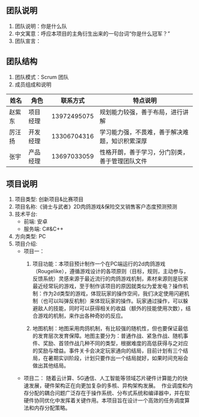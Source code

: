 ## 团队说明

1. 团队说明：你是什么队
2. 中文寓意：呼应本项目的主角衍生出来的一句台词“你是什么冠军？”
3. 团队宣言：

## 团队结构

1. 团队模式：Scrum 团队
2. 成员组成和说明

| 姓名  | 角色   | 联系方式        | 特点说明                    |
| --- | ---- | ----------- | ----------------------- |
| 赵紫东 | 项目经理 | 13972495075 | 规划能力较强，善于布局，进行讲解        |
| 厉汪扬 | 开发经理 | 13306704316 | 学习能力强，不畏难，善于解决难题，知识积累深厚 |
| 张宇  | 产品经理 | 13697033059 | 性格开朗，善于学习，分门别类，善于管理团队文件 |

## 项目说明

1. 项目类型: 创新项目&比赛项目
2. 项目名称:《骑士与武者》2D肉鸽游戏&保险交叉销售客户态度预测预测
3. 技术平台:
	- 前端: 安卓
	- 服务端: C#&C++
1. 方向类型: PC
2. 项目介绍:
	- 项目一：
		1. 项目功能：本项目预计制作一个在PC端运行的2d肉鸽游戏（Rougelike），遵循游戏设计的各项原则（目标，规则，主动参与，反馈系统）灵感来源于最近流行的肉鸽游戏机制，素材来源则是玩家最近经常玩的游戏，至于制作该项目的原因就类似为爱发电？操作机制：作为2d类型的游戏，体现玩家的操作空间，我们决定使用闪避机制（也可以叫弹反机制）来体现玩家的操作。玩家通过操作，可以躲避敌人的技能，同时可以获得相关的收益（额外的技能使用次数），结合游戏的机制，来作出各种奇妙的反应。

		2. 地图机制：地图采用肉鸽机制，有比较强的随机性，但也要保证最低的发育层次发育保障。地图主要分为：普通作战、紧急作战、随机事件、奖励、首领作战几种不同的类型，根据难度的高低获得与之对应的奖励与增益。事件关卡会决定玩家通向的结局，目前计划有三个结局，在暑期实训阶段，计划只要作出一个结局就好，如果时间充裕会做出其他结局。
	- 项目二：
		随着云计算、5G通信、人工智能等领域芯片硬件计算能力的快速发展，硬件架构正在向更加复杂的多核、异构架构发展。  作业调度和内存分配的耦合问题广泛存在于操作系统、分布式系统和编译器中，并在软硬件协同优化中发挥着关键作用。本项目旨在设计一个高效的任务调度算法和内存分配策略。
